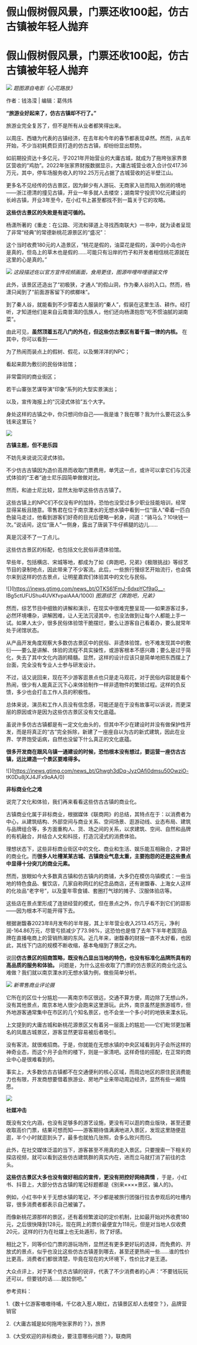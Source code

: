 # 假山假树假风景，门票还收100起，仿古古镇被年轻人抛弃

# 假山假树假风景，门票还收100起，仿古古镇被年轻人抛弃

![](https://inews.gtimg.com/news_bt/OwfWlJWDIjF_VMG1ndBqwkKHs8XBSIJx0Vi4eBFPhJWrIAA/1000)
_题图源自电影《心花路放》_

作者：钱洛滢 | 编辑：葛伟炜

**“旅游业好起来了，仿古古镇却不行了。”**

旅游业完全复苏了，但不是所有从业者都笑得出来。

以周庄、西塘为代表的古镇经济，在去年和今年的春节都表现卓然。然而，从去年开始，不少当初耗费巨资打造的仿古古镇，却纷纷显出颓势。

如前期投资达十多亿元，于2021年开始营业的大庸古城，就成为了拖垮张家界景区营收的“鸡肋”。2022年张家界财报数据显示，大庸古城营业收入合计仅417.36万元，其中，停车场服务收入的192.25万元占据了古城营收的近半壁江山。

更多名不见经传的仿古景区，因为鲜少有人游玩、无商家入驻而陷入倒闭的境地——浙江德清的撞见古镇，开业一年多就人去楼空；湖南常宁投资10亿元建设的长岭古镇，开业3年至今，在小红书上甚至都找不到一篇关于它的攻略。

**这些仿古景区的失败是有迹可循的。**

杨潇所著的《重走：在公路、河流和驿道上寻找西南联大》一书中，就为读者呈现了非常“经典”的常德新桃花源景区的“盛况”：

这个当时收费180元的人造景区，“桃花是假的，油菜花是假的，溪中的小岛也许是真的，但岛上的草木也是假的……可能只有沿岸的竹子和开发者相信桃花源就在这里的心是真的。”

![](https://inews.gtimg.com/news_bt/O1pTqRClyJBS7EbWe_fzgnB0MJuKuQqH8ncC4h8q0JgGwAA/1000)
_这段描述佐以官方宣传视频画面，食用更佳，图源哔哩哔哩德骏文传_

此外，该景区还造出了“初极狭，才通人”的假山洞，作为秦人谷的入口。然而，杨潇只闻到了“前面游客留下的槟榔味”。

到了秦人谷，就能看到不少穿着古人服装的“秦人”，假装在这里生活、耕作。经打听，才知道他们是来自云南普洱的佤族人，他们还向杨潇抱怨“吃不惯油腻的湖南菜”。

由此可见，**虽然顶着五花八门的外在，但这些仿古景区有着千篇一律的内核。** 在其中，你可以看到——

为了热闹而装点上的假树、假花，以及懒洋洋的NPC；

看起来颇为敷衍的民俗体验馆；

非常雷同的商业街区；

若干山寨张艺谋导演“印象”系列的大型实景演出；

以及，宣传海报上的“沉浸式体验”五个大字。

身处这样的古镇之中，你只想问你自己——我是谁？我在哪？我为什么要花这么多钱来这里玩？

![](https://inews.gtimg.com/news_bt/GL5nMV-3Kxk0Yi8dDyfwmFC3JOhc8c_dMTcetFu_vLXTMAA/0)

**古镇主题，但不是乐园**

不妨先来说说沉浸式体验。

不少仿古古镇因为造价高昂而收取门票费用，单凭这一点，或许可以拿它们与沉浸式体验的“王者”迪士尼乐园简单做做对比。

然而，和迪士尼比较，显然太抬举这些仿古古镇了。

这些古镇上的NPC们不仅没有IP的加持，恐怕也没受过多少职业技能培训，经常显得呆板且随意。零售君在位于南京溧水的无想水镇中看到一位“唐人”牵着一匹白色骏马走过，他看到游客们好奇的目光后便略一躬身，问道：“骑马么？10块钱一次。”说话间，这位“唐人”一侧身，露出了唐装下牛仔裤腿的边儿……

真是沉浸不了一丁点儿。

这些仿古景区的标配，也包括文化民俗非遗体验馆。

早些年，包括横店、宋城等地，都成为了如《奔跑吧，兄弟》《极限挑战》等综艺节目的录制地点，因此带来了不少客流。此后，一些旅行慢综艺开始流行，也会偶尔来到这样的仿古景点，让明星嘉宾们体验其中的文化与民俗。

![](https://inews.gtimg.com/news_bt/OTKS61FmJ-6dxpYCf9aG__-
lBg5ctUFUShu4UVKfvpaiAAA/1000) _图源综艺《奔跑吧，兄弟》_

然而，综艺节目中细致的讲解和演示，在现实中很难完整呈现——如果游客过多，必然环境嘈杂，讲解困难，让人无法沉浸其中，也没法做到让每个人都能上手一试。如果人太少，很多民俗体验馆干脆摆烂，要么让游客自己看着办，要么就常年处于闭馆状态。

从产品开发角度观察大多数仿古景区中的民俗、非遗体验馆，也不难发现其中的敷衍——要么是讲解、体验的流程不具实操性，或游客根本不感兴趣；要么是过于简化，失去了其中文化内涵的精髓。显然，这样的设计应该只是简单地把东西摆上了台面，完全没有专业人士参与研发设计。

不过，话又说回来，现在不少游客逛景点也只是走马观花，对于民俗内容就是看个热闹，很少有人能真正沉下心来体验制作一样非遗物件的繁琐过程。这样的负反馈，多少也会打击工作人员的积极性。

总体来说，演员和工作人员没有信念感，可能还是在于没有故事可以诉说，而更深层的原因或许是因为这些仿古景区没有文化底蕴。

虽说许多仿古古镇都是有一定文化由头的，但其中不少在建设时并没有做保护性开发，而是将真正的“古”完全拆除，新建了一座座自以为古的新式建筑，因此在业界、学界饱受诟病，自然也没留下什么真正的文化底蕴。

**很多开发商在跟风乌镇一通建设的时候，恐怕根本没有想过，要运营一座仿古古镇，远比建造一个景区要难得多。**

![](https://inews.gtimg.com/news_bt/Ghwgh3dDq-JyzOAfi0dmsu50OwziO-
tK0Du8jXJ4JFx9oAA/0)

**非标商业化之难**

说完了文化和体验，我们再来看看这些仿古古镇的商业化。

古镇商业化属于非标商业，根据媒体《联商网》的总结，其特点在于：以消费者为中心，从建筑结构、外部空间与商业关系、空间场景、逛游动线、业态布局、建筑与品牌组合等，多方面重构人、货、场之间的关系，以求建筑、空间、自然和品牌的有机融合，并结合人文和科技，打造沉浸式的消费体验。

理想状态下，这些非标商业街区中的文化、商业和生活、娱乐能互相融合，才算好的商业化。而**很多人吐槽某某古城、古镇商业气息太重，主要抱怨的还是这些景点中显得十分突兀的商业元素。**

然而，放眼如今大多数真古镇和仿古镇内的商铺，大多仍在模仿乌镇模式：一些当地的特色食品、餐饮店，几家自称网红的纪念品商店，还有谢馥春、上海女人这样的化妆品“老字号”，以及童年零食铺、套圈打气球的摊子、汉服体验店等。

这些店在景点里形成了连锁经营的模式，但在景点之外，你几乎看不到它们的踪影——因为根本不可能开得下去。

根据谢馥春2023年8月发布的半年报，其上半年营业收入2513.45万元，净利润-164.86万元，尽管亏损减少了73.98%，这恐怕也是借了去年下半年老国货品牌在直播电商上的营销热潮的东风。近几年来，谢馥春的财报一直不太好看，也因此，其线下门店的规模不断收缩，基本龟缩到了景区之内。

说回**仿古景区的招商策略，既没有凸显出当地的特色，也没有标准化品牌所具有的高品质的服务和体验。**
问题是，为什么这些收取了门票的仿古景区的商业化这么难做？我们就以南京溧水的无想水镇为例，做些简单分析。

![](https://inews.gtimg.com/news_bt/OFYTabb6UDN9WgC9peWsDPaWfNTKy2sFpxN6CEL7e6wtcAA/1000)
_新零售商业评论摄_

它所在的区位十分尴尬——离南京市区很远，交通不算方便，周边除了无想山外，没有其他景点，南京本地人很少会跑来这里游玩。此外，南京虽然是旅游城市，但外地游客通常集中在市区的几个知名景区，也不会坐一个多小时的地铁来溧水玩。

上文提到的大庸古城和新桃花源景区又有着另一层面上的尴尬——它们毗邻更加著名的凤凰古城景区，游客显然更容易被后者吸引。

没有客流，就很难招商。于是，你就能在无想水镇的中央区域看到月子会所这样的神奇业态，而这个月子会所的楼下，则是一家清吧。这样奇怪的搭配，在正常的商业中心是很难看到的。

事实上，大多数仿古古镇都不在交通便利的核心区域，而周边地区的原住民消费能力也有限，开发商想要借着旅游业、房地产业来带动周边经济，显然有些一厢情愿。

![](https://inews.gtimg.com/news_bt/GJkoRS6V2udGkkPOsBylzatKnCLmFTP3utMs74xRgtHWMAA/0)

**社媒冲击**

既没有文化内涵，也没有足够多的游艺设施，更没有可以逛的商业版块，甚至还要收取高价门票，结果可想而知——游客期待值满满地进入景区，发现这里随便逛逛，半个小时就逛到头了，最多也就拍几张照，会多么败兴而归。

此外，在社交媒体泛滥的当下，游客甚至不用真的走入景区。只要搜索一下相关的探店视频，就可以看到这些仿古建筑群的真实内在，进而立马就打消了前往的念头。

**这些仿古景区大多也没有做好相应的宣传，更没有把控好网络舆情** ，于是，小红书、抖音上，大部分仿古古镇的笔记标题都是《别来××××景区，骗人的》。

例如，小红书中关于无想水镇的笔记，不少都是被旅行团强行拉去参观后的吐槽内容，很多消费者都表示自己被骗了。

而像新桃花源那样的景区，还有着频繁波动的定价机制，比如最开始对外收费180元，之后很快降到128元，现在网上的票价最便宜为118元，但是对当地人仅收费20元，这样的行为在社媒上也无处遁形，败了好感。

相比之下，同等价位门票的游玩场所，显然还有更多更好玩的选择，而免费的、开放式的景点，似乎也没比这些仿古古镇差到哪去，甚至还更热闹一些……谁的性价比更高，消费者们都很清楚，毕竟在现在的大环境下，性价比才是王道。

大众点评上，对于某个仿古古镇的锐评，代表了不少消费者的心声：“不要钱玩玩还可以，但要钱的话……就拉倒吧。”

参考资料：

1.《数十亿游客嗷嗷待哺，千亿收入惹人眼红，古镇景区却人去楼空？》，品牌营销官

2.《大庸古城是如何拖垮张家界的？》，旅界

3.《大受欢迎的非标商业，要注意哪些问题？》，联商网

